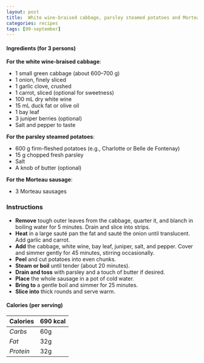 ```yaml
---
layout: post
title:  White wine-braised cabbage, parsley steamed potatoes and Morteau sausage
categories: recipes
tags: [09-september]
---
```


#### Ingredients (for 3 persons)

**For the white wine-braised cabbage**:
- 1 small green cabbage (about 600–700 g)
- 1 onion, finely sliced
- 1 garlic clove, crushed
- 1 carrot, sliced (optional for sweetness)
- 100 mL dry white wine
- 15 mL duck fat or olive oil
- 1 bay leaf
- 3 juniper berries (optional)
- Salt and pepper to taste

**For the parsley steamed potatoes**:
- 600 g firm-fleshed potatoes (e.g., Charlotte or Belle de Fontenay)
- 15 g chopped fresh parsley
- Salt
- A knob of butter (optional)

**For the Morteau sausage**:
- 3 Morteau sausages

### Instructions

- **Remove** tough outer leaves from the cabbage, quarter it, and blanch in boiling water for 5 minutes. Drain and slice into strips.
- **Heat** in a large sauté pan the fat and sauté the onion until translucent. Add garlic and carrot.
- **Add** the cabbage, white wine, bay leaf, juniper, salt, and pepper. Cover and simmer gently for 45 minutes, stirring occasionally.
- **Peel** and cut potatoes into even chunks.
- **Steam or boil** until tender (about 20 minutes).
- **Drain and toss** with parsley and a touch of butter if desired.
- **Place** the whole sausage in a pot of cold water.
- **Bring to** a gentle boil and simmer for 25 minutes.
- **Slice into** thick rounds and serve warm.

#### Calories (per serving)

| **Calories** | 690 kcal |
| ----------- | ----------- |
| *Carbs* | 60g |
| *Fat* | 32g |
| *Protein* | 32g |